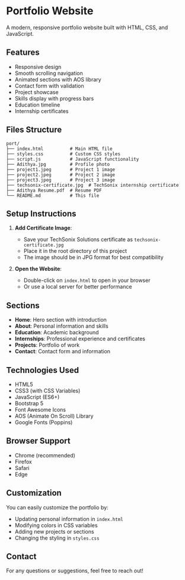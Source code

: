 # Portfolio Website

A modern, responsive portfolio website built with HTML, CSS, and JavaScript.

## Features

- Responsive design
- Smooth scrolling navigation
- Animated sections with AOS library
- Contact form with validation
- Project showcase
- Skills display with progress bars
- Education timeline
- Internship certificates

## Files Structure

```
port/
├── index.html          # Main HTML file
├── styles.css          # Custom CSS styles
├── script.js           # JavaScript functionality
├── Adithya.jpg         # Profile photo
├── project1.jpeg       # Project 1 image
├── project2.jpeg       # Project 2 image
├── project3.jpeg       # Project 3 image
├── techsonix-certificate.jpg  # TechSonix internship certificate
├── Adithya Resume.pdf  # Resume PDF
└── README.md           # This file
```

## Setup Instructions

1. **Add Certificate Image**: 
   - Save your TechSonix Solutions certificate as `techsonix-certificate.jpg`
   - Place it in the root directory of this project
   - The image should be in JPG format for best compatibility

2. **Open the Website**:
   - Double-click on `index.html` to open in your browser
   - Or use a local server for better performance

## Sections

- **Home**: Hero section with introduction
- **About**: Personal information and skills
- **Education**: Academic background
- **Internships**: Professional experience and certificates
- **Projects**: Portfolio of work
- **Contact**: Contact form and information

## Technologies Used

- HTML5
- CSS3 (with CSS Variables)
- JavaScript (ES6+)
- Bootstrap 5
- Font Awesome Icons
- AOS (Animate On Scroll) Library
- Google Fonts (Poppins)

## Browser Support

- Chrome (recommended)
- Firefox
- Safari
- Edge

## Customization

You can easily customize the portfolio by:
- Updating personal information in `index.html`
- Modifying colors in CSS variables
- Adding new projects or sections
- Changing the styling in `styles.css`

## Contact

For any questions or suggestions, feel free to reach out! 